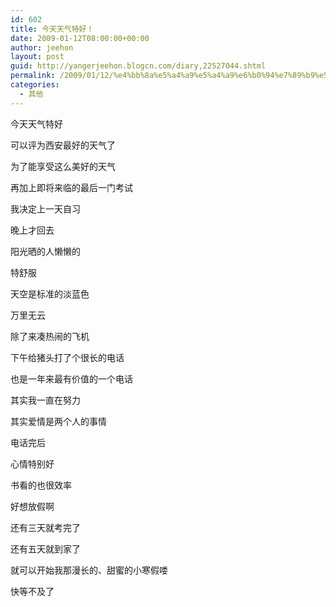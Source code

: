 ```yaml
---
id: 602
title: 今天天气特好！
date: 2009-01-12T08:00:00+00:00
author: jeehon
layout: post
guid: http://yangerjeehon.blogcn.com/diary,22527044.shtml
permalink: /2009/01/12/%e4%bb%8a%e5%a4%a9%e5%a4%a9%e6%b0%94%e7%89%b9%e5%a5%bd%ef%bc%81/
categories:
  - 其他
---
```

今天天气特好
  
可以评为西安最好的天气了
  
为了能享受这么美好的天气
  
再加上即将来临的最后一门考试
  
我决定上一天自习
  
晚上才回去
  
阳光晒的人懒懒的
  
特舒服
  
天空是标准的淡蓝色
  
万里无云
  
除了来凑热闹的飞机
  
下午给猪头打了个很长的电话
  
也是一年来最有价值的一个电话
  
其实我一直在努力
  
其实爱情是两个人的事情
  
电话完后
  
心情特别好
  
书看的也很效率
  
好想放假啊
  
还有三天就考完了
  
还有五天就到家了
  
就可以开始我那漫长的、甜蜜的小寒假喽
  
快等不及了